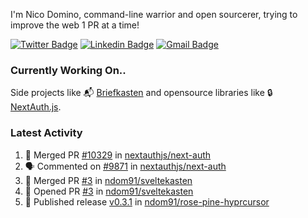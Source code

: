
I'm Nico Domino, command-line warrior and open sourcerer, trying to improve the web 1 PR at a time!

[![Twitter Badge](https://img.shields.io/badge/-@ndom91-1ca0f1?style=flat-square&labelColor=1ca0f1&logo=twitter&logoColor=white&link=https://twitter.com/ndom91)](https://twitter.com/ndom91) [![Linkedin Badge](https://img.shields.io/badge/-ndom91-blue?style=flat-square&logo=Linkedin&logoColor=white&link=https://www.linkedin.com/in/ndom91/)](https://www.linkedin.com/in/ndom91/) [![Gmail Badge](https://img.shields.io/badge/-yo@ndo.dev-c14438?style=flat-square&logo=mail.ru&logoColor=white&link=mailto:yo@ndo.dev)](mailto:yo@ndo.dev)

### Currently Working On..

Side projects like 📬 [Briefkasten](https://briefkastenhq.com) and opensource libraries like 🔒 [NextAuth.js](https://github.com/nextauthjs/next-auth).

<!--START_SECTION_PROFILE_VIEWS:readme-info-->
<!--END_SECTION_PROFILE_VIEWS:readme-info-->

<!--START_SECTION_DAILY_COMMIT:readme-info-->
<!--END_SECTION_DAILY_COMMIT:readme-info-->

<!--START_SECTION_WEEKLY_COMMIT:readme-info-->
<!--END_SECTION_WEEKLY_COMMIT:readme-info-->

### Latest Activity

<!--START_SECTION:activity-->
1. 🎉 Merged PR [#10329](https://github.com/nextauthjs/next-auth/pull/10329) in [nextauthjs/next-auth](https://github.com/nextauthjs/next-auth)
2. 🗣 Commented on [#9871](https://github.com/nextauthjs/next-auth/pull/9871#issuecomment-2004555252) in [nextauthjs/next-auth](https://github.com/nextauthjs/next-auth)
3. 🎉 Merged PR [#3](https://github.com/ndom91/sveltekasten/pull/3) in [ndom91/sveltekasten](https://github.com/ndom91/sveltekasten)
4. 💪 Opened PR [#3](https://github.com/ndom91/sveltekasten/pull/3) in [ndom91/sveltekasten](https://github.com/ndom91/sveltekasten)
5. 🚀 Published release [v0.3.1](https://github.com/ndom91/rose-pine-hyprcursor/releases/tag/v0.3.1) in [ndom91/rose-pine-hyprcursor](https://github.com/ndom91/rose-pine-hyprcursor)
<!--END_SECTION:activity-->
